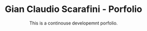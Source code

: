 <h1 align="center">
  Gian Claudio Scarafini - Porfolio
</h1>


<p align="center">
  This is a continouse developemnt porfolio.
</p>